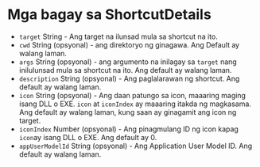 # Mga bagay sa ShortcutDetails

* `target` String - Ang target na ilunsad mula sa shortcut na ito.
* `cwd` String (opsyonal) - ang direktoryo ng ginagawa. Ang Default ay walang laman.
* `args` String (opsyonal) - ang argumento na inilagay sa `target` nang inilulunsad mula sa shortcut na ito. Ang default ay walang laman.
* `description` String (opsyonal) - Ang paglalarawan ng shortcut. Ang default ay walang laman.
* `icon` String (opsyonal) - Ang daan patungo sa icon, maaaring maging isang DLL o EXE. `icon` at `iconIndex` ay maaaring itakda ng magkasama. Ang default ay walang laman, kung saan ay ginagamit ang icon ng target.
* `iconIndex` Number (opsyonal) - Ang pinagmulang ID ng icon kapag `icon`ay isang DLL o EXE. Ang default ay 0.
* `appUserModelId` String (opsyonal) - Ang Application User Model ID. Ang default ay walang laman.